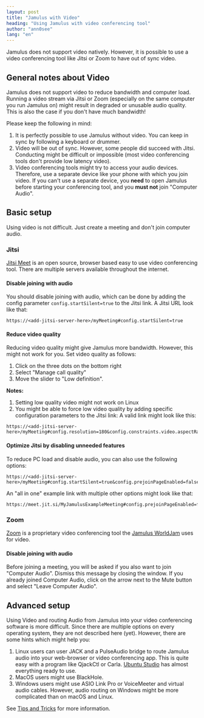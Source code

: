```yaml
---
layout: post
title: "Jamulus with Video"
heading: "Using Jamulus with video conferencing tool"
author: "ann0see"
lang: "en"
---
```


Jamulus does not support video natively. However, it is possible to use a video conferencing tool like Jitsi or Zoom to have out of sync video.

<!--more-->

## General notes about Video

Jamulus does not support video to reduce bandwidth and computer load. Running a video stream via Jitsi or Zoom (especially on the same computer you run Jamulus on) might result in degraded or unusable audio quality. This is also the case if you don't have much bandwidth!

Please keep the following in mind:

1. It is perfectly possible to use Jamulus without video. You can keep in sync by following a keyboard or drummer.
2. Video will be out of sync. However, some people did succeed with Jitsi. Conducting might be difficult or impossible (most video conferencing tools don't provide low latency video).
3. Video conferencing tools might try to access your audio devices. Therefore, use a separate device like your phone with which you join video. If you can't use a separate device, you **need** to open Jamulus before starting your conferencing tool, and you **must not** join "Computer Audio".

## Basic setup

Using video is not difficult. Just create a meeting and don't join computer audio.

### Jitsi

[Jitsi Meet](https://meet.jit.si/) is an open source, browser based easy to use video conferencing tool. There are multiple servers available throughout the internet.

#### Disable joining with audio

You should disable joining with audio, which can be done by adding the config parameter `config.startSilent=true` to the Jitsi link. A Jitsi URL look like that:
```
https://<add-jitsi-server-here>/myMeeting#config.startSilent=true
```

#### Reduce video quality

Reducing video quality might give Jamulus more bandwidth. However, this might not work for you. Set video quality as follows:

1. Click on the three dots on the bottom right
2. Select "Manage call quality"
3. Move the slider to "Low definition".

**Notes:**
1. Setting low quality video might not work on Linux
2. You might be able to force low video quality by adding specific configuration parameters to the Jitsi link: A valid link might look like this: 

```
https://<add-jitsi-server-here>/myMeeting#config.resolution=180&config.constraints.video.aspectRatio=16/9&config.constraints.video.height.ideal=200&config.constraints.video.height.max=200&config.constraints.video.height.min=200
```

#### Optimize Jitsi by disabling unneeded features

To reduce PC load and disable audio, you can also use the following options:

```
https://<add-jitsi-server-here>/myMeeting#config.startSilent=true&config.prejoinPageEnabled=false&config.disableAudioLevels=true&config.enableLipSync=false&config.enableLayerSuspension=true&config.disableE2EE=true&config.p2p.enabled=false
```

An "all in one" example link with multiple other options might look like that: 

```
https://meet.jit.si/MyJamulusExampleMeeting#config.prejoinPageEnabled=false&disableInviteFunctions=true&config.startSilent=true&config.startWithVideoMuted=true&config.disableAudioLevels=true&config.resolution=180&config.constraints.video.aspectRatio=16/9&config.constraints.video.height.ideal=200&config.constraints.video.height.max=200&config.constraints.video.height.min=200&config.p2p.enabled=false&config.disableAGC=true&config.disableHPF=true&config.disableNS=true&config.enableLipSync=false&config.enableLayerSuspension=true&config.disableE2EE=true&config.stereo=true&config.enableNoisyMicDetection=false&config.disableAP=true&config.requireDisplayName=true
```


### Zoom

[Zoom](https://zoom.us/) is a proprietary video conferencing tool the [Jamulus WorldJam](https://worldjam.vip/) uses for video.

#### Disable joining with audio

Before joining a meeting, you will be asked if you also want to join "Computer Audio". Dismiss this message by closing the window. If you already joined Computer Audio, click on the arrow next to the Mute button and select "Leave Computer Audio".

## Advanced setup

Using Video and routing Audio from Jamulus into your video conferencing software is more difficult. Since there are multiple options on every operating system, they are not described here (yet). However, there are some hints which might help you:

1. Linux users can user JACK and a PulseAudio bridge to route Jamulus audio into your web-browser or video conferencing app. This is quite easy with a program like QjackCtl or Carla. [Ubuntu Studio](https://ubuntustudio.org/) has almost everything ready to use.
2. MacOS users might use BlackHole.
3. Windows users might use ASIO Link Pro or VoiceMeeter and virtual audio cables. However, audio routing on Windows might be more complicated than on macOS and Linux.

See [Tips and Tricks](/wiki/Tips-Tricks-More#using-jamulus-audio-in-zoom-or-other-meeting-apps) for more information.
